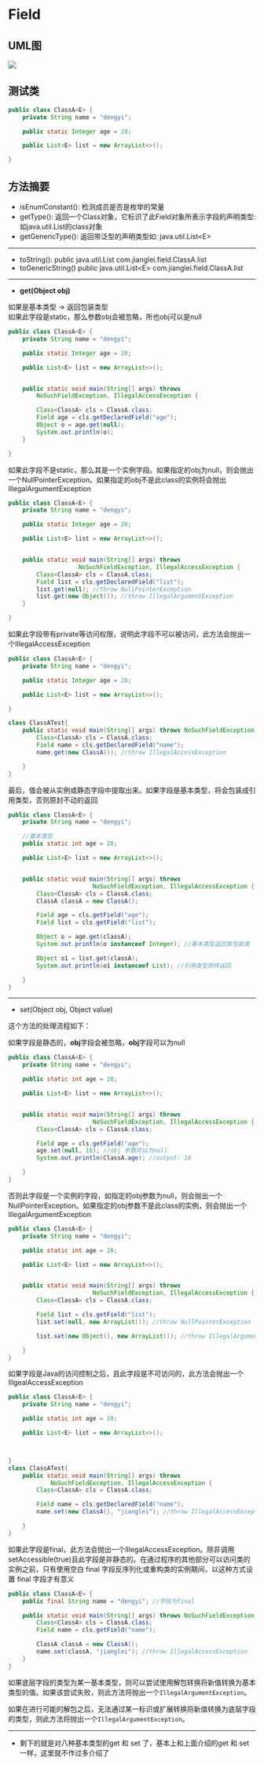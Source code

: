 # Field

## UML图

![](/assets/snapshot37.png)

## 测试类

```java
public class ClassA<E> {
    private String name = "dengyi";

    public static Integer age = 28;

    public List<E> list = new ArrayList<>();

}
```

## 方法摘要

* isEnumConstant\(\):  检测成员是否是枚举的常量
* getType\(\):                返回一个Class对象，它标识了此Field对象所表示字段的声明类型: 如java.util.List的class对象
* getGenericType\(\):   返回带泛型的声明类型如: java.util.List&lt;E&gt;

---

* toString\(\):                 public java.util.List com.jianglei.field.ClassA.list
* toGenericString\(\)     public java.util.List&lt;E&gt; com.jianglei.field.ClassA.list     

---

* **get\(Object obj\)**

如果是基本类型 -&gt; 返回包装类型  
如果此字段是static，那么参数obj会被忽略，所也obj可以是null

```java
public class ClassA<E> {
    private String name = "dengyi";

    public static Integer age = 28;

    public List<E> list = new ArrayList<>();


    public static void main(String[] args) throws 
        NoSuchFieldException, IllegalAccessException {

        Class<ClassA> cls = ClassA.class;
        Field age = cls.getDeclaredField("age");
        Object o = age.get(null);
        System.out.println(o);
    }

}
```

如果此字段不是static，那么其是一个实例字段。如果指定的obj为null，则会抛出一个NullPointerException。如果指定的obj不是此class的实例将会抛出IllegalArgumentException

```java
public class ClassA<E> {
    private String name = "dengyi";

    public static Integer age = 28;

    public List<E> list = new ArrayList<>();


    public static void main(String[] args) throws 
                    NoSuchFieldException, IllegalAccessException {
        Class<ClassA> cls = ClassA.class;
        Field list = cls.getDeclaredField("list");
        list.get(null); //throw NullPointerException
        list.get(new Object()); //throw IllegalArgumentException
    }

}
```

如果此字段带有private等访问权限，说明此字段不可以被访问，此方法会抛出一个IllegalAccessException

```java
public class ClassA<E> {
    private String name = "dengyi";

    public static Integer age = 28;

    public List<E> list = new ArrayList<>();

}

class ClassATest{
    public static void main(String[] args) throws NoSuchFieldException, IllegalAccessException {
        Class<ClassA> cls = ClassA.class;
        Field name = cls.getDeclaredField("name");
        name.get(new ClassA()); //throw IllegalAccessException

    }
}
```

最后，值会被从实例或静态字段中提取出来。如果字段是基本类型，将会包装成引用类型，否则原封不动的返回

```java
public class ClassA<E> {
    private String name = "dengyi";

    //基本类型
    public static int age = 28;

    public List<E> list = new ArrayList<>();


    public static void main(String[] args) throws
                        NoSuchFieldException, IllegalAccessException {
        Class<ClassA> cls = ClassA.class;
        ClassA classA = new ClassA();

        Field age = cls.getField("age");
        Field list = cls.getField("list");

        Object o = age.get(classA);
        System.out.println(o instanceof Integer); //基本类型返回其包装类

        Object o1 = list.get(classA);
        System.out.println(o1 instanceof List); //引用类型原样返回

    }
}
```

---

* set\(Object obj, Object value\)

这个方法的处理流程如下：

如果字段是静态的，**obj**字段会被忽略，**obj**字段可以为null

```java
public class ClassA<E> {
    private String name = "dengyi";

    public static int age = 28;

    public List<E> list = new ArrayList<>();


    public static void main(String[] args) throws
                        NoSuchFieldException, IllegalAccessException {
        Class<ClassA> cls = ClassA.class;

        Field age = cls.getField("age");
        age.set(null, 18); //obj 参数可以为null
        System.out.println(ClassA.age); //output: 18

    }
}
```

否则此字段是一个实例的字段，如指定的obj参数为null，则会抛出一个NullPointerException。如果指定的obj参数不是此class的实例，则会抛出一个IllegalArgumentException

```java
public class ClassA<E> {
    private String name = "dengyi";

    public static int age = 28;

    public List<E> list = new ArrayList<>();


    public static void main(String[] args) throws
                        NoSuchFieldException, IllegalAccessException {
        Class<ClassA> cls = ClassA.class;

        Field list = cls.getField("list");
        list.set(null, new ArrayList()); //throw NullPointerException

        list.set(new Object(), new ArrayList()); //throw IllegalArgumentException

    }
}
```

如果字段是Java的访问控制之后，且此字段是不可访问的，此方法会抛出一个IllgealAccessException

```java
public class ClassA<E> {
    private String name = "dengyi";

    public static int age = 28;

    public List<E> list = new ArrayList<>();



}
class ClassATest{
    public static void main(String[] args) throws
            NoSuchFieldException, IllegalAccessException {
        Class<ClassA> cls = ClassA.class;

        Field name = cls.getDeclaredField("name");
        name.set(new ClassA(), "jianglei"); //throw IllegalAccessException

    }
}
```

如果此字段是final，此方法会抛出一个IllegalAccessException。除非调用setAccessible\(true\)且此字段是非静态的。在通过程序的其他部分可以访问类的实例之前，只有使用空白 final 字段反序列化或重构类的实例期间，以这种方式设置 final 字段才有意义

```java
public class ClassA<E> {
    public final String name = "dengyi"; //字段为final

    public static void main(String[] args) throws NoSuchFieldException, IllegalAccessException {
        Class<ClassA> cls = ClassA.class;
        Field name = cls.getField("name");

        ClassA classA = new ClassA();
        name.set(classA, "jianglei"); //throw IllegalAccessException
    }
}

```

如果底层字段的类型为某一基本类型，则可以尝试使用解包转换将新值转换为基本类型的值。如果该尝试失败，则此方法将抛出一个`IllegalArgumentException`。

如果在进行可能的解包之后，无法通过某一标识或扩展转换将新值转换为底层字段的类型，则此方法将抛出一个`IllegalArgumentException`。

---

* 剩下的就是对八种基本类型的get 和 set 了，基本上和上面介绍的get 和 set 一样，这里就不作过多介绍了



